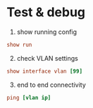 # Test & debug

1. show running config
```ini 
show run
```
2. check VLAN settings

```ini 
show interface vlan [99]
```
3. end to end connectivity

```ini 
ping [vlan ip]
```
